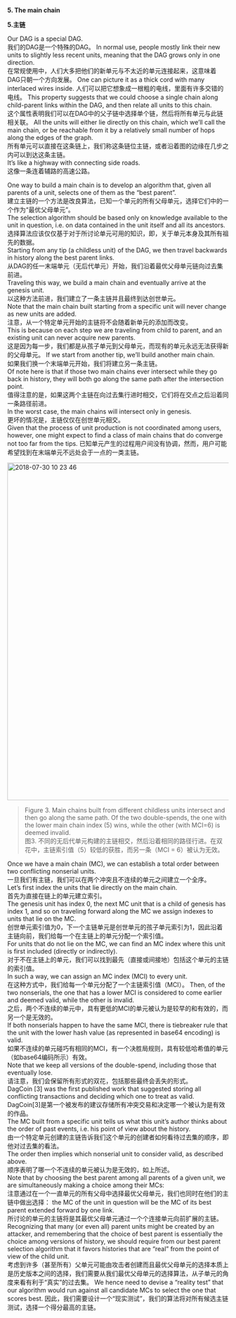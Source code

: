 **5. The main chain**

**5.主链**

Our DAG is a special DAG.   
我们的DAG是一个特殊的DAG。
In normal use, people mostly link their new units to slightly less recent units, meaning that the DAG grows only in one direction.   
在常规使用中，人们大多把他们的新单元与不太近的单元连接起来，这意味着DAG只朝一个方向发展。 
One can picture it as a thick cord with many interlaced wires inside. 
人们可以把它想象成一根粗的电线，里面有许多交错的电线。
This property suggests that we could choose a single chain along child-parent links within the DAG, and then relate all units to this chain.   
这个属性表明我们可以在DAG中的父子链中选择单个链，然后将所有单元与此链相关联。
All the units will either lie directly on this chain, which we’ll call the main chain, or be reachable from it by a relatively small number of hops along the edges of the graph.   
所有单元可以直接在这条链上，我们称这条链位主链，或者沿着图的边缘在几步之内可以到达这条主链。  
It’s like a highway with connecting side roads.  
这像一条连着辅路的高速公路。

One way to build a main chain is to develop an algorithm that, given all parents of a unit, selects one of them as the “best parent”.   
建立主链的一个方法是改良算法，已知一个单元的所有父母单元，选择它们中的一个作为“最优父母单元”。  
The selection algorithm should be based only on knowledge available to the unit in question, i.e. on data contained in the unit itself and all its ancestors.   
选择算法应该仅仅基于对于所讨论单元可用的知识，即，关于单元本身及其所有祖先的数据。  
Starting from any tip (a childless unit) of the DAG, we then travel backwards in history along the best parent links.   
从DAG的任一末端单元（无后代单元）开始，我们沿着最优父母单元链向过去集前进。  
Traveling this way, we build a main chain and eventually arrive at the genesis unit.   
以这种方法前进，我们建立了一条主链并且最终到达创世单元。  
Note that the main chain built starting from a specific unit will never change as new units are added.   
注意，从一个特定单元开始的主链将不会随着新单元的添加而改变。  
This is because on each step we are traveling from child to parent, and an existing unit can never acquire new parents.  
这是因为每一步，我们都是从孩子单元到父母单元，而现有的单元永远无法获得新的父母单元。
If we start from another tip, we’ll build another main chain.    
如果我们换一个末端单元开始，我们将建立另一条主链。  
Of note here is that if those two main chains ever intersect while they go back in history, they will both go along the same path after the intersection point.  
值得注意的是，如果这两个主链在向过去集行进时相交，它们将在交点之后沿着同一条路径前进。  
In the worst case, the main chains will intersect only in genesis.   
更坏的情况是，主链仅仅在创世单元相交。  
Given that the process of unit production is not coordinated among users, however, one might expect to find a class of main chains that do converge not too far from the tips.
已知单元产生的过程用户间没有协调，然而，用户可能希望找到在末端单元不远处会于一点的一类主链。

<img width="768" alt="2018-07-30 10 23 46" src="https://user-images.githubusercontent.com/39436379/43374532-ba44b522-93e2-11e8-80de-3d6baae968c2.png">

>Figure 3. Main chains built from different childless units intersect and then go along the same path. Of the two double-spends, the one with the lower main chain index (5) wins, while the other (with MCI=6) is deemed invalid.  
>图3. 不同的无后代单元构建的主链相交，然后沿着相同的路径行进。在双花中，主链索引值（5）较低的获胜，而另一条（MCI = 6）被认为无效。

Once we have a main chain (MC), we can establish a total order between two conflicting nonserial units.   
一旦我们有主链，我们可以在两个冲突且不连续的单元之间建立一个全序。  
Let’s first index the units that lie directly on the main chain.   
首先为直接在链上的单元建立索引。  
The genesis unit has index 0, the next MC unit that is a child of genesis has index 1, and so on traveling forward along the MC we assign indexes to units that lie on the MC.   
创世单元索引值为0，下一个主链单元是创世单元的孩子单元索引为1，因此沿着主链向前，我们给每一个在主链上的单元分配一个索引值。  
For units that do not lie on the MC, we can find an MC index where this unit is first included (directly or indirectly).   
对于不在主链上的单元，我们可以找到最先（直接或间接地）包括这个单元的主链的索引值。  
In such a way, we can assign an MC index (MCI) to every unit.  
在这种方式中，我们给每一个单元分配了一个主链索引值（MCI）。
Then, of the two nonserials, the one that has a lower MCI is considered to come earlier and deemed valid, while the other is invalid.   
之后，两个不连续的单元中，具有更低的MCI的单元被认为是较早的和有效的，而另一个是无效的。  
If both nonserials happen to have the same MCI, there is tiebreaker rule that the unit with the lower hash value (as represented in base64 encoding) is valid.   
如果不连续的单元碰巧有相同的MCI，有一个决胜局规则，具有较低哈希值的单元（如base64编码所示）有效。  
Note that we keep all versions of the double-spend, including those that eventually lose.   
请注意，我们会保留所有形式的双花，包括那些最终会丢失的形式。  
DagCoin [3] was the first published work that suggested storing all conflicting transactions and deciding which one to treat as valid.  
DagCoin[3]是第一个被发布的建议存储所有冲突交易和决定哪一个被认为是有效的作品。  
The MC built from a specific unit tells us what this unit’s author thinks about the order of past events, i.e. his point of view about the history.   
由一个特定单元创建的主链告诉我们这个单元的创建者如何看待过去集的顺序，即他对过去集的看法。  
The order then implies which nonserial unit to consider valid, as described above.   
顺序表明了哪一个不连续的单元被认为是无效的，如上所述。  
Note that by choosing the best parent among all parents of a given unit, we are simultaneously making a choice among their MCs:  
注意通过在一个一直单元的所有父母中选择最优父母单元，我们也同时在他们的主链中做出选择：
the MC of the unit in question will be the MC of its best parent extended forward by one link.  
所讨论的单元的主链将是其最优父母单元通过一个个连接单元向前扩展的主链。
Recognizing that many (or even all) parent units might be created by an attacker, and remembering that the choice of best parent is essentially the choice among versions of history, we should require from our best parent selection algorithm that it favors histories that are “real” from the point of view of the child unit.  
考虑到许多（甚至所有）父单元可能由攻击者创建而且最优父母单元的选择本质上是历史版本之间的选择，我们需要从我们最优父母单元的选择算法，从子单元的角度来看有利于“真实”的过去集。
We hence need to devise a “reality test” that our algorithm would run against all candidate MCs to select the one that scores best.
因此，我们需要设计一个“现实测试”，我们的算法将对所有候选主链测试，选择一个得分最高的主链。
